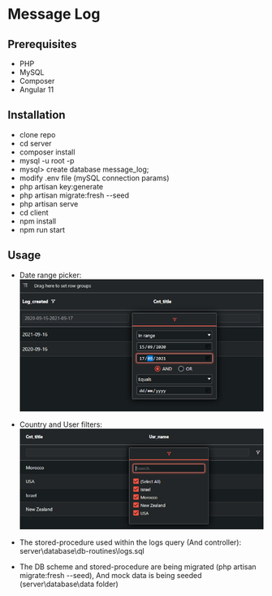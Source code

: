 # Message Log

## Prerequisites
- PHP
- MySQL
- Composer
- Angular 11

## Installation
- clone repo
- cd server
- composer install
- mysql -u root -p
- mysql> create database message_log; 
- modify .env file (mySQL connection params)
- php artisan key:generate
- php artisan migrate:fresh --seed
- php artisan serve
- cd client 
- npm install
- npm run start

## Usage
- Date range picker:
    ![Image](doc/dateRange.png)

- Country and User filters:
    ![Image](doc/filters.png)

- The stored-procedure used within the logs query (And controller):
    server\database\db-routines\logs.sql

- The DB scheme and stored-procedure are being migrated
  (php artisan migrate:fresh --seed),
  And mock data is being seeded (server\database\data folder)